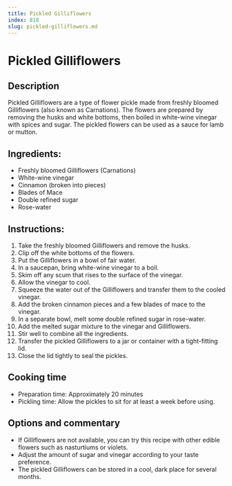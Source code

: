 ```yaml
---
title: Pickled Gilliflowers
index: 818
slug: pickled-gilliflowers.md
---
```


# Pickled Gilliflowers

## Description
Pickled Gilliflowers are a type of flower pickle made from freshly bloomed Gilliflowers (also known as Carnations). The flowers are prepared by removing the husks and white bottoms, then boiled in white-wine vinegar with spices and sugar. The pickled flowers can be used as a sauce for lamb or mutton.

## Ingredients:
- Freshly bloomed Gilliflowers (Carnations)
- White-wine vinegar
- Cinnamon (broken into pieces)
- Blades of Mace
- Double refined sugar
- Rose-water

## Instructions:
1. Take the freshly bloomed Gilliflowers and remove the husks.
2. Clip off the white bottoms of the flowers.
3. Put the Gilliflowers in a bowl of fair water.
4. In a saucepan, bring white-wine vinegar to a boil.
5. Skim off any scum that rises to the surface of the vinegar.
6. Allow the vinegar to cool.
7. Squeeze the water out of the Gilliflowers and transfer them to the cooled vinegar.
8. Add the broken cinnamon pieces and a few blades of mace to the vinegar.
9. In a separate bowl, melt some double refined sugar in rose-water.
10. Add the melted sugar mixture to the vinegar and Gilliflowers.
11. Stir well to combine all the ingredients.
12. Transfer the pickled Gilliflowers to a jar or container with a tight-fitting lid.
13. Close the lid tightly to seal the pickles.

## Cooking time
- Preparation time: Approximately 20 minutes
- Pickling time: Allow the pickles to sit for at least a week before using.

## Options and commentary
- If Gilliflowers are not available, you can try this recipe with other edible flowers such as nasturtiums or violets.
- Adjust the amount of sugar and vinegar according to your taste preference.
- The pickled Gilliflowers can be stored in a cool, dark place for several months.